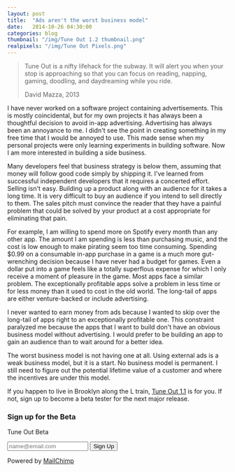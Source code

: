 ```yaml
---
layout: post
title:  "Ads aren't the worst business model"
date:   2014-10-26 04:30:00
categories: blog
thumbnail: "/img/Tune Out 1.2 thumbnail.png"
realpixels: "/img/Tune Out Pixels.png"
---
```


> Tune Out is a nifty lifehack for the subway. It will alert you when your stop is approaching so that you can focus on reading, napping, gaming, doodling, and daydreaming while you ride.
>
> David Mazza, 2013

I have never worked on a software project containing advertisements. This is mostly coincidental, but for my own projects it has always been a thoughtful decision to avoid in-app advertising. Advertising has always been an annoyance to me. I didn't see the point in creating something in my free time that I would be annoyed to use. This made sense when my personal projects were only learning experiments in building software. Now I am more interested in building a side business.

Many developers feel that business strategy is below them, assuming that money will follow good code simply by shipping it. I've learned from successful independent developers that it requires a concerted effort. Selling isn't easy. Building up a product along with an audience for it takes a long time. It is very difficult to buy an audience if you intend to sell directly to them. The sales pitch must convince the reader that they have a painful problem that could be solved by your product at a cost appropriate for eliminating that pain.

For example, I am willing to spend more on Spotify every month than any other app. The amount I am spending is less than purchasing music, and the cost is low enough to make pirating seem too time consuming. Spending $0.99 on a consumable in-app purchase in a game is a much more gut-wrenching decision because I have never had a budget for games. Even a dollar put into a game feels like a totally superflous expense for which I only receive a moment of pleasure in the game. Most apps face a similar problem. The exceptionally profitable apps solve a problem in less time or for less money than it used to cost in the old world. The long-tail of apps are either venture-backed or include advertising.

I never wanted to earn money from ads because I wanted to skip over the long-tail of apps right to an exceptionally profitable one. This constraint paralyzed me because the apps that I want to build don't have an obvious business model without advertising. I would prefer to be building an app to gain an audience than to wait around for a better idea.

The worst business model is not having one at all. Using external ads is a weak business model, but it is a start. No business model is permanent. I still need to figure out the potential lifetime value of a customer and where the incentives are under this model.

If you happen to live in Brooklyn along the L train, [Tune Out 1.1](https://itunes.apple.com/us/app/tune-out-l-train-subway-nyc/id644130884?mt=8) is for you. If not, sign up to become a beta tester for the next major release.

### Sign up for the Beta

<!-- Begin MailChimp Signup Form -->
<div id="mc_embed_signup" class="row">
  <form action="//peaking.us9.list-manage.com/subscribe/post?u=383d429877be447f12993bd1b&amp;id=cc28d59555" method="post" id="mc-embedded-subscribe-form" name="mc-embedded-subscribe-form" class="validate col-lg-6 panel panel-default" target="_blank" novalidate>
    <div id="mc_embed_signup_scroll" class="panel-body">
      <p>Tune Out Beta</p>
    	<div id="mce-responses">
    		<div class="response" id="mce-error-response" style="display:none"></div>
    		<div class="response" id="mce-success-response" style="display:none"></div>
    	</div>
      <!-- real people should not fill this in and expect good things - do not remove this or risk form bot signups-->
      <div style="position: absolute; left: -5000px;"><input type="text" name="b_383d429877be447f12993bd1b_cc28d59555" tabindex="-1" value=""></div>
      <div class="input-group">
        <input type="email" value="" placeholder="name@email.com" name="EMAIL" class="required email form-control" id="mce-EMAIL">
        <span class="input-group-btn"><input type="submit" value="Sign Up" name="subscribe" id="mc-embedded-subscribe" class="btn btn-primary"></span>
      </div>
      <p>Powered by <a href="http://eepurl.com/6LFLH" title="MailChimp - email marketing made easy and fun">MailChimp</a></p>
    </div>
  </form>

</div>
